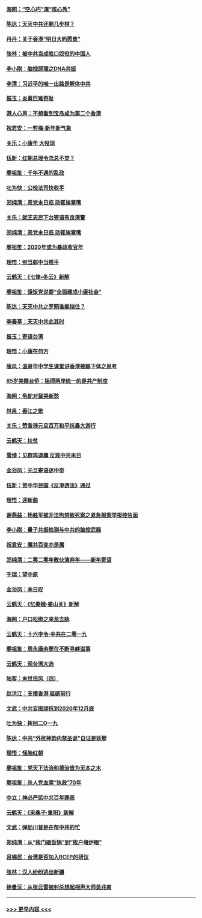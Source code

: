 #### [海网：“空心朽”演“核心秀”](../pages/nsc993/n11783874.md?t=01111433) 
#### [陈达：天灭中共还剩几步棋？](../pages/nsc993/n11783719.md?t=01111433) 
#### [丹丹：关于香港“明日大屿愿景”](../pages/nsc993/n11783273.md?t=01111433) 
#### [张林：被中共当成牲口奴役的中国人](../pages/nsc993/n11782397.md?t=01111433) 
#### [李小刚：脑控原理之DNA共振](../pages/nsc993/n11780962.md?t=01111433) 
#### [李清：习近平的唯一出路是解体中共](../pages/nsc993/n11780866.md?t=01111433) 
#### [振玉：炎黄巨难奇耻](../pages/nsc993/n11779632.md?t=01111433) 
#### [港人心声：不想看到宝岛成为第二个香港](../pages/nsc993/n11778817.md?t=01111433) 
#### [祝君安：一剪梅‧新年新气象](../pages/nsc993/n11776340.md?t=01111433) 
#### [关乐：小康年 大役现](../pages/nsc993/n11774213.md?t=01111433) 
#### [伍新：红朝总理令怎总不灵？](../pages/nsc993/n11770813.md?t=01111433) 
#### [廖祖笙：千年不遇的乱政](../pages/nsc993/n11770373.md?t=01111433) 
#### [吐为快：公检法司快收手](../pages/nsc993/n11770359.md?t=01111433) 
#### [郑纯清：恶党末日临 动辄挨掌嘴](../pages/nsc993/n11769912.md?t=01111433) 
#### [关乐：就王志民下台寄语有良港警](../pages/nsc993/n11769903.md?t=01111433) 
#### [郑纯清：恶党末日临 动辄挨掌嘴](../pages/nsc993/n11769356.md?t=01111433) 
#### [廖祖笙：2020年或为暴政收官年](../pages/nsc993/n11768216.md?t=01111433) 
#### [理悟：别当郎中当推手](../pages/nsc993/n11768243.md?t=01111433) 
#### [云鹤天：《七律▪冬云》新解](../pages/nsc993/n11768204.md?t=01111433) 
#### [廖祖笙：饿饭党说要“全面建成小康社会”](../pages/nsc993/n11767482.md?t=01111433) 
#### [陈达：天灭中共之罗网谁能挡住？](../pages/nsc993/n11767465.md?t=01111433) 
#### [李春草：天灭中共此其时](../pages/nsc993/n11767452.md?t=01111433) 
#### [振玉：寄语台湾](../pages/nsc993/n11767432.md?t=01111433) 
#### [理悟：小康在何方](../pages/nsc993/n11767394.md?t=01111433) 
#### [唐风：温哥华中学生课堂讲香港被踢下体之思考](../pages/nsc993/n11766848.md?t=01111433) 
#### [85岁美籍台侨：阻碍两岸统一的是共产制度](../pages/nsc993/n11765043.md?t=01111433) 
#### [海网：龟蛇对鼠哭新愁](../pages/nsc993/n11764895.md?t=01111433) 
#### [林泉：香江之歌](../pages/nsc993/n11764415.md?t=01111433) 
#### [关乐：赞香港元旦百万和平抗暴大游行](../pages/nsc993/n11764382.md?t=01111433) 
#### [云鹤天：扶贫](../pages/nsc993/n11764245.md?t=01111433) 
#### [雪绮：见群鸡退鹰  反观中共末日](../pages/nsc993/n11762112.md?t=01111433) 
#### [金浴凤：元旦寄语迷中帝](../pages/nsc993/n11761788.md?t=01111433) 
#### [伍新：贺中华民国《反渗透法》通过](../pages/nsc993/n11761994.md?t=01111433) 
#### [理悟：迎新曲](../pages/nsc993/n11761152.md?t=01111433) 
#### [谢燕益：杨胜军被非法拘禁致死案之紧急报案举报控告函](../pages/nsc993/n11756134.md?t=01111433) 
#### [李小刚：量子共振检测与中共的脑控武器](../pages/nsc993/n11754518.md?t=01111433) 
#### [祝君安：魔共百变亦是魔](../pages/nsc993/n11754469.md?t=01111433) 
#### [郑纯清：二零二零年散伙演弃年——新年寄语](../pages/nsc993/n11754195.md?t=01111433) 
#### [千瑞：望中原](../pages/nsc993/n11754159.md?t=01111433) 
#### [金浴凤：末日叹](../pages/nsc993/n11752359.md?t=01111433) 
#### [云鹤天：《忆秦娥‧娄山关》新解](../pages/nsc993/n11752348.md?t=01111433) 
#### [海网：户口松绑之来龙去脉](../pages/nsc993/n11752328.md?t=01111433) 
#### [云鹤天：十六字令‧中共在二零一九](../pages/nsc993/n11752305.md?t=01111433) 
#### [廖祖笙：周永康余孽在不断寻衅滋事](../pages/nsc993/n11751013.md?t=01111433) 
#### [云鹤天：观台湾大选](../pages/nsc993/n11751007.md?t=01111433) 
#### [陆客：末世民风（四）](../pages/nsc993/n11749203.md?t=01111433) 
#### [赵洪江：支撑香港 砥砺前行](../pages/nsc993/n11748482.md?t=01111433) 
#### [文武：中共妄图顽抗到2020年12月底](../pages/nsc993/n11748446.md?t=01111433) 
#### [吐为快：挥别二O一九](../pages/nsc993/n11748411.md?t=01111433) 
#### [陈达：中共“外扰神韵内禁圣诞”自证是妖孽](../pages/nsc993/n11748226.md?t=01111433) 
#### [理悟：怪胎红朝](../pages/nsc993/n11748206.md?t=01111433) 
#### [廖祖笙：党天下法治和德治皆为无本之木](../pages/nsc993/n11748135.md?t=01111433) 
#### [廖祖笙：杀人党血腥“执政”70年](../pages/nsc993/n11745144.md?t=01111433) 
#### [中立：神必严惩中共百年罪恶](../pages/nsc993/n11744970.md?t=01111433) 
#### [云鹤天：《采桑子‧重阳》新解](../pages/nsc993/n11744948.md?t=01111433) 
#### [文武：弹劾川普是在帮中共的忙](../pages/nsc993/n11744758.md?t=01111433) 
#### [郑纯清：从“挨门砸饭锅”到“挨户堵炉眼”](../pages/nsc993/n11744745.md?t=01111433) 
#### [吕锡民：台湾是否加入RCEP的研议](../pages/nsc993/n11744701.md?t=01111433) 
#### [张林：汉人纷纷逃出新疆](../pages/nsc993/n11743530.md?t=01111433) 
#### [徐曼沅：从张云雷被封杀想起相声大师吴兆南](../pages/nsc993/n11741816.md?t=01111433) 

----
#### [ >>> 更早内容 <<< ](../indexes/nsc993-earlier.md)
